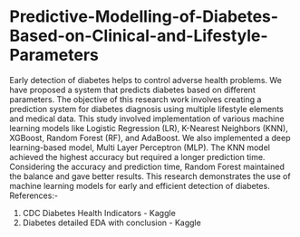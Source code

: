 # Predictive-Modelling-of-Diabetes-Based-on-Clinical-and-Lifestyle-Parameters

Early detection of diabetes helps to control adverse health problems. We have proposed a system that predicts diabetes based on different parameters. The objective of this research work involves creating a prediction system for diabetes diagnosis using multiple lifestyle elements and medical data. This study involved implementation of  various machine learning models like Logistic Regression (LR), K-Nearest Neighbors (KNN), XGBoost, Random Forest (RF), and AdaBoost. We also implemented a deep learning-based model, Multi Layer Perceptron (MLP). The KNN model achieved the highest accuracy but required a longer prediction time. Considering the accuracy and prediction time, Random Forest maintained the balance and gave better results. This research demonstrates the use of machine learning models for early and efficient detection of diabetes. 
References:-
1) CDC Diabetes Health Indicators - Kaggle
2) Diabetes detailed EDA with conclusion - Kaggle
